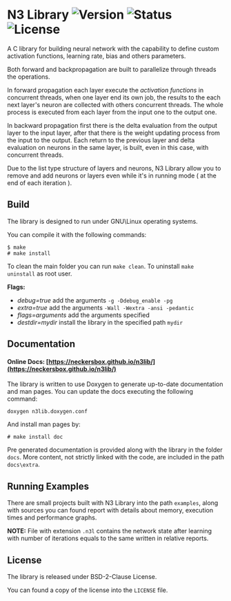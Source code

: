 # N3 Library ![Version](https://img.shields.io/badge/version-2.0.1-lightgray.svg) ![Status](https://img.shields.io/badge/status-alpha-yellow.svg)  ![License](https://img.shields.io/badge/license-BSD--2--Clause-red.svg)

A C library for building neural network with the capability to define custom activation functions, learning rate, bias and others parameters.

Both forward and backpropagation are built to parallelize through threads the operations.

In forward propagation each layer execute the _activation functions_ in concurrent threads, when one layer end its own job, the results to the each next layer's neuron are collected with others concurrent threads. The whole process is executed from each layer from the input one to the output one.

In backward propagation first there is the delta evaluation from the output layer to the input layer, after that there is the weight updating process from the input to the output. Each return to the previous layer and delta evaluation on neurons in the same layer, is built, even in this case, with concurrent threads.

Due to the list type structure of layers and neurons, N3 Library allow you to remove and add neurons or layers even while it's in running mode ( at the end of each iteration ).

## Build
The library is designed to run under GNU\\Linux operating systems.

You can compile it with the following commands:
```
$ make
# make install
```

To clean the main folder you can run `make clean`.
To uninstall `make uninstall` as root user.

**Flags:**
* _debug=true_ add the arguments `-g -Ddebug_enable -pg`
* _extra=true_ add the arguments `-Wall -Wextra -ansi -pedantic`
* _flags=arguments_ add the arguments specified
* _destdir=mydir_ install the library in the specified path `mydir`

## Documentation

#### Online Docs: [https://neckersbox.github.io/n3lib/](https://neckersbox.github.io/n3lib/)

The library is written to use Doxygen to generate up-to-date documentation and man pages.
You can update the docs executing the following command:

```
doxygen n3lib.doxygen.conf
```

And install man pages by:

```
# make install doc
```

Pre generated documentation is provided along with the library in the folder `docs`.
More content, not strictly linked with the code, are included in the path `docs\extra`.

## Running Examples

There are small projects built with N3 Library into the path `examples`, along with sources you can found report with details about memory, execution times and performance graphs.

**NOTE:** File with extension `.n3l` contains the network state after learning with number of iterations equals to the same written in relative reports.

## License
The library is released under BSD-2-Clause License.

You can found a copy of the license into the `LICENSE` file.

